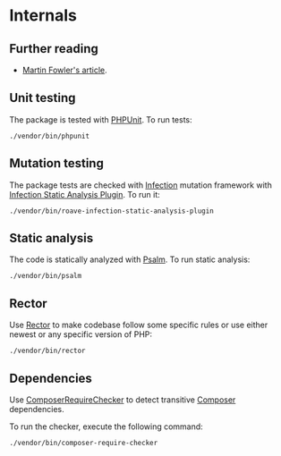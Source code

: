 # Internals

## Further reading

- [Martin Fowler's article](https://martinfowler.com/articles/injection.html).

## Unit testing

The package is tested with [PHPUnit](https://phpunit.de/). To run tests:

```shell
./vendor/bin/phpunit
```

## Mutation testing

The package tests are checked with [Infection](https://infection.github.io/) mutation framework with
[Infection Static Analysis Plugin](https://github.com/Roave/infection-static-analysis-plugin). To run it:

```shell
./vendor/bin/roave-infection-static-analysis-plugin
```

## Static analysis

The code is statically analyzed with [Psalm](https://psalm.dev/). To run static analysis:

```shell
./vendor/bin/psalm
```

## Rector

Use [Rector](https://github.com/rectorphp/rector) to make codebase follow some specific rules or
use either newest or any specific version of PHP:

```shell
./vendor/bin/rector
```

## Dependencies

Use [ComposerRequireChecker](https://github.com/maglnet/ComposerRequireChecker) to detect transitive
[Composer](https://getcomposer.org/) dependencies.

To run the checker, execute the following command:

```shell
./vendor/bin/composer-require-checker
```
